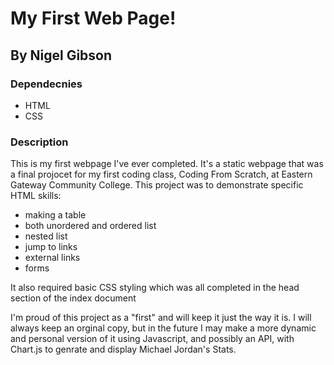 # My First Web Page!

## By Nigel Gibson

### Dependecnies
- HTML
- CSS

### Description

This is my first webpage I've ever completed. It's a static webpage that was a final projocet for my first coding class, Coding From Scratch, at Eastern Gateway Community College. This project was to demonstrate specific HTML skills:
- making a table 
- both unordered and ordered list
- nested list
- jump to links
- external links
- forms

It also required basic CSS styling which was all completed in the head section of the index document

I'm proud of this project as a "first" and will keep it just the way it is. I will always keep an orginal copy, but in the future I may make a more dynamic and personal version of it using Javascript, and possibly an API, with Chart.js to genrate and display Michael Jordan's Stats.  